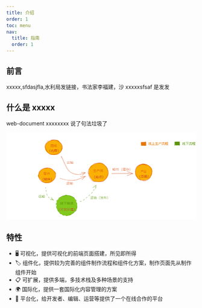 ```yaml
---
title: 介绍
order: 1
toc: menu
nav:
  title: 指南
  order: 1
---
```


## 前言

xxxxx,sfdasjfla,水利局发链接，书法家李福建，沙 xxxxxsfsaf 是发发

## 什么是 xxxxx

web-document xxxxxxxx 说了句法垃圾了

![alt](../../public/guide/produce.png)

## 特性

- 🖥 可视化，提供可视化的前端页面搭建，所见即所得
- 🏷 组件化，提供较为完善的组件制作流程和组件化方案，制作页面先从制作组件开始
- 📋 可扩展，提供多端，多技术栈及多种场景的支持
- 🌍 国际化，提供一套国际化内容管理的方案
- 📡 平台化，给开发者、编辑、运营等提供了一个在线合作的平台
